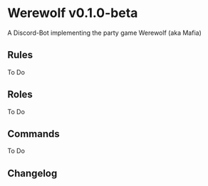 # Werewolf **v0.1.0-beta**
A Discord-Bot implementing the party game Werewolf (aka Mafia)

## **Rules**
To Do

## **Roles**
To Do

## **Commands**
To Do

## **Changelog**